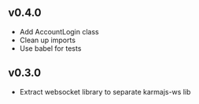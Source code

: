 ## v0.4.0
- Add AccountLogin class
- Clean up imports
- Use babel for tests
## v0.3.0
- Extract websocket library to separate karmajs-ws lib
